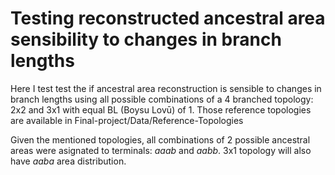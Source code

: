 # Testing reconstructed ancestral area sensibility to changes in branch lengths 
Here I test test the if ancestral area reconstruction is sensible to changes in branch lengths using all possible combinations of a 4 branched topology: 2x2 and 3x1 with equal BL (Boysu Lovū) of 1. Those reference topologies are available in Final-project/Data/Reference-Topologies

Given the mentioned topologies, all combinations of 2 possible ancestral areas were asignated to terminals: *aaab* and *aabb*. 3x1 topology will also have *aaba* area distribution.
